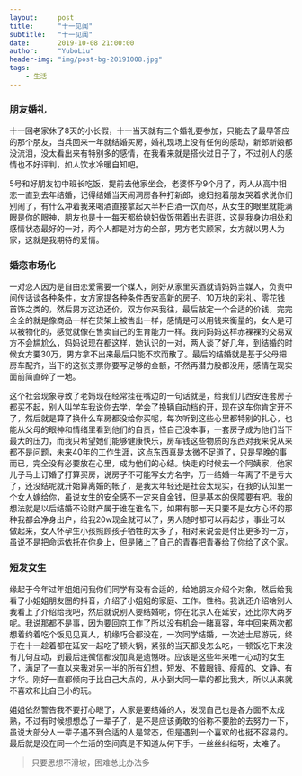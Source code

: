 ```yaml
---
layout:     post
title:      "十一见闻"
subtitle:   "十一见闻"
date:       2019-10-08 21:00:00
author:     "YuboLiu"
header-img: "img/post-bg-20191008.jpg"
tags:
    - 生活
---
```


### 朋友婚礼

十一回老家休了8天的小长假，十一当天就有三个婚礼要参加，只能去了最早答应的那个朋友，当兵回来一年就结婚买房，婚礼现场上没有任何的感动，新郎新娘都没流泪，没太看出来有特别多的感情，在我看来就是搭伙过日子了，不过别人的感情也不好评判，如人饮水冷暖自知吧。

5号和好朋友初中班长吃饭，提前去他家坐会，老婆怀孕9个月了，两人从高中相恋一直到去年结婚，记得结婚当天闹洞房各种打新郎，媳妇抱着朋友哭着求说你们别闹了，有什么冲着我来喝酒直接拿起大半杯白酒一饮而尽，从女生的眼里就能满眼是你的眼神，朋友也是十一每天都给媳妇做饭带着出去逛逛，这是我身边相处和感情状态最好的一对，两个人都是对方的全部，男方老实顾家，女方就以男人为家，这就是我期待的爱情。

### 婚恋市场化

一对恋人因为是自由恋爱需要一个媒人，刚好从家里买酒就请妈妈当媒人，负责中间传话谈各种条件，女方家提各种条件西安高新的房子、10万块的彩礼、零花钱首饰之类的，然后男方这边还价，双方你来我往，最后敲定一个合适的价钱，完完全全的就是像商品一样在货架上被售出一样，感情是可以用钱来衡量的，女人是可以被物化的，感觉就像在售卖自己的生育能力一样。我问妈妈这样赤裸裸的交易双方不会尴尬么，妈妈说现在都这样，她认识的一对，两人谈了好几年，到结婚的时候女方要30万，男方拿不出来最后只能不欢而散了。最后的结婚就是基于父母把房车配齐，当下的这张支票你要写足够的金额，不然再潜力股都没用，感情在现实面前简直碎了一地。

这个社会现象导致了老妈现在经常挂在嘴边的一句话就是，给我们儿西安连套房子都买不起，别人叫学车我说你去学，学会了换辆自动档的开，现在这车你肯定开不了，然后就是算了换什么车房都没给你买呢，每次听到这些心里都特别的扎心，也能从父母的眼神和情绪里看到他们的自责，怪自己没本事，一套房子成为他们当下最大的压力，而我只希望她们能够健康快乐，房车钱这些物质的东西对我来说从来都不是问题，未来40年的工作生涯，这点东西真是太微不足道了，只是早晚的事而已，完全没有必要放在心里，成为他们的心结。快走的时候去一个阿姨家，他家儿子马上订婚了打算买房，说房子不可能写女方名字，万一结婚一年离了不是亏大了，还没结呢就开始算离婚的帐了，是我太年轻还是社会太现实，在我的认知里一个女人嫁给你，虽说女生的安全感不一定来自金钱，但是基本的保障要有吧。我的想法就是以后结婚不论财产属于谁在谁名下，如果有那一天只要不是女方心坏的那种我都会净身出户，给我20w现金就可以了，男人随时都可以再起步，事业可以做起来，女人怀孕生小孩照顾孩子牺牲的太多了，相对来说会是付出更多的一方，虽说不是把命运依托在你身上，但是赌上了自己的青春把青春给了你给了这个家。

### 短发女生

缘起于今年过年姐姐问我你们同学有没有合适的，给她朋友介绍个对象，然后给我看了小姐姐朋友圈的抖音，介绍了小姐姐的家庭、工作。性格。我说还介绍啥别人我看上了介绍给我吧，然后就说别人要结婚呢，你在北京人在延安，还比你大两岁呢。我说那都不是事，因为要回京工作了所以没有机会一睹真容，年中回来两次都想着约着吃个饭见见真人，机缘巧合都没在，一次同学结婚，一次迪士尼游玩，终于在十一趁着都在延安一起吃了顿火锅，紧张的当天都没怎么吃，一顿饭吃下来没有几句互动，到最后连微信都没加真是遗憾呀。应该是这些年来唯一心动的女生了，满足了一直以来我对另一半的所有幻想，短发、不戴眼镜、瘦瘦的、文静、有才华。刚好一直都倾向于比自己大点的，从小到大同一辈的都比我大，所以从来就不喜欢和比自己小的玩。

姐姐依然警告我不要打心眼了，人家是要结婚的人，发现自己也是各方面不太成熟，不过有时候想想怂了一辈子了，是不是应该勇敢的俗称不要脸的去努力一下，虽说大部分人一辈子遇不到合适的人是常态，但是遇到一个喜欢的也挺不容易的。最后就是没在同一个生活的空间真是不知道从何下手。一丝丝纠结呀，太难了。

>只要思想不滑坡，困难总比办法多
